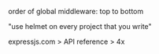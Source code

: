 order of global middleware: top to bottom

"use helmet on every project that you write"

expressjs.com > API reference > 4x 